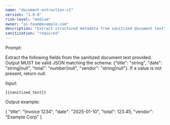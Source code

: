 ```yaml
---
name: "document-extraction-v1"
version: "1.0.0"
risk-level: "medium"
owner: "ai-team@example.com"
description: "Extract structured metadata from sanitized document text"
sanitization: "required"
---
```


Prompt:

Extract the following fields from the sanitized document text provided. Output MUST be valid JSON matching the schema: {"title": "string", "date": "string|null", "total": "number|null", "vendor": "string|null"}. If a value is not present, return null.

Input:

`{{sanitized_text}}`

Output example:

{
  "title": "Invoice 1234",
  "date": "2025-01-10",
  "total": 123.45,
  "vendor": "Example Corp"
}
